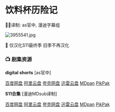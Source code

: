 # 饮料杯历险记

✍🏻译制: as官中, 漫迪字幕组

![3955541.jpg](3955541.jpg)

<aside>
🍟 仅汉化S11最终季 旧季不再汉化

</aside>

### 📺 剧集资源

**digital shorts** [as官中]

[百度网盘](https://pan.baidu.com/s/1JvNXINdI5F6W7vuBZrotCQ?pwd=769s)  [阿里云盘](https://www.aliyundrive.com/s/LGDG1LhQ9QT)  [夸克网盘](https://pan.quark.cn/s/643bc466483d)  [迅雷云盘](https://pan.xunlei.com/s/VNnhEY0gVjMdZ09L4ok6rPCPA1?pwd=cr4d#)  [MDpan](https://pan.mdsub.top/%E9%A5%AE%E6%96%99%E6%9D%AF%E5%8E%86%E9%99%A9%E8%AE%B0)  [PikPak](https://mypikpak.com/s/VNmWPhKKsPjxsUpBYi0g958Uo1)

**S11合集** [漫迪MDsub译制]

[百度网盘](https://pan.baidu.com/s/1SAPiLehCTRbqTgvU5gZuDQ?pwd=zit5)  [阿里云盘](https://www.aliyundrive.com/s/LGDG1LhQ9QT)  [夸克网盘](https://pan.quark.cn/s/643bc466483d)  [迅雷云盘](https://pan.xunlei.com/s/VNnhETs7qQED-xeXOieLlPZbA1?pwd=uf2p#)  [MDpan](https://pan.mdsub.top/%E9%A5%AE%E6%96%99%E6%9D%AF%E5%8E%86%E9%99%A9%E8%AE%B0)  [PikPak](https://mypikpak.com/s/VNmWPhKKsPjxsUpBYi0g958Uo1)